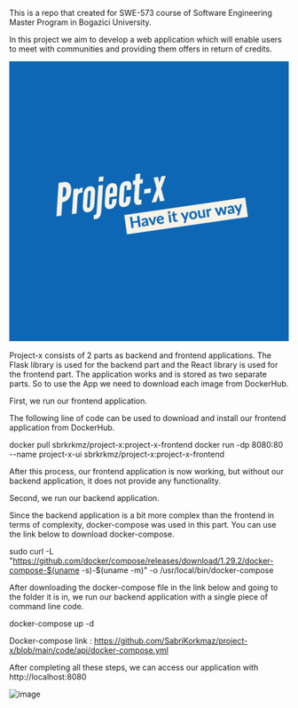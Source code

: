 This is a repo that created for SWE-573 course of Software Engineering Master Program in Bogazici University.

In this project we aim to develop a web application which will enable users to meet with communities and providing them offers in return of credits.

![](https://github.com/SabriKorkmaz/project-x/blob/main/code/app/src/assets/logo/Project-x-logos.jpeg?raw=true)

Project-x consists of 2 parts as backend and frontend applications. The Flask library is used for the backend part and the React library is used for the frontend part. The application works and is stored as two separate parts. So to use the App we need to download each image from DockerHub.

First, we run our frontend application.

The following line of code can be used to download and install our frontend application from DockerHub.

docker pull sbrkrkmz/project-x:project-x-frontend
docker run -dp 8080:80 --name project-x-ui sbrkrkmz/project-x:project-x-frontend

After this process, our frontend application is now working, but without our backend application, it does not provide any functionality.

Second, we run our backend application.

Since the backend application is a bit more complex than the frontend in terms of complexity, docker-compose was used in this part. You can use the link below to download docker-compose.

sudo curl -L "https://github.com/docker/compose/releases/download/1.29.2/docker-compose-$(uname -s)-$(uname -m)" -o /usr/local/bin/docker-compose

After downloading the docker-compose file in the link below and going to the folder it is in, we run our backend application with a single piece of command line code.

docker-compose up -d

Docker-compose link : 
https://github.com/SabriKorkmaz/project-x/blob/main/code/api/docker-compose.yml

After completing all these steps, we can access our application with http://localhost:8080

![image](https://user-images.githubusercontent.com/8656320/148959553-b9058883-4dfa-4d92-8461-3ab980bb2fdb.png)

